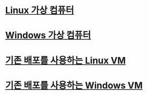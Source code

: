 # [Linux 가상 컴퓨터](linux/overview.md)
# [Windows 가상 컴퓨터](windows/overview.md)
# [기존 배포를 사용하는 Linux VM](linux/overview.md?toc=%2fazure%2fvirtual-machines%2flinux%2fclassic%2ftoc.json)
# [기존 배포를 사용하는 Windows VM](windows/overview.md?toc=%2fazure%2fvirtual-machines%2fwindows%2fclassic%2ftoc.json)


